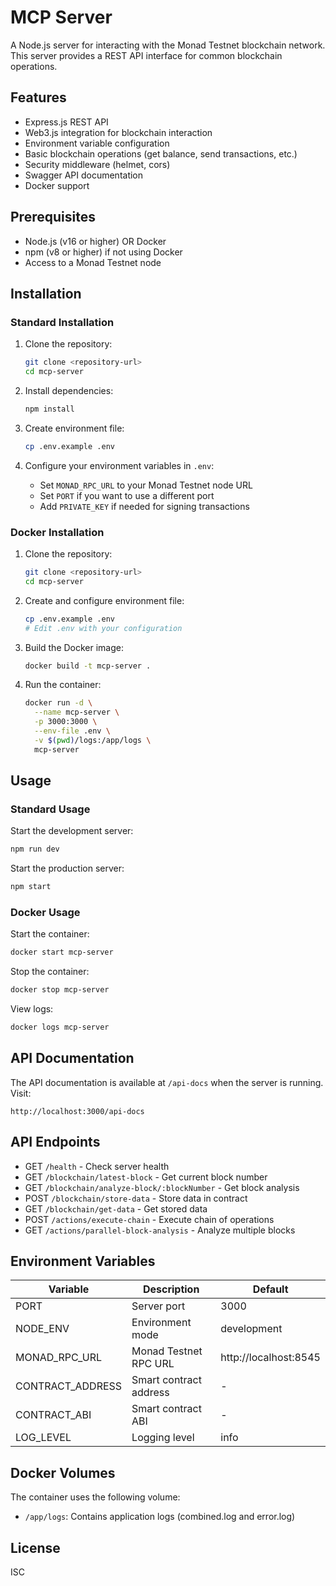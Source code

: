 # MCP Server

A Node.js server for interacting with the Monad Testnet blockchain network. This server provides a REST API interface for common blockchain operations.

## Features

- Express.js REST API
- Web3.js integration for blockchain interaction
- Environment variable configuration
- Basic blockchain operations (get balance, send transactions, etc.)
- Security middleware (helmet, cors)
- Swagger API documentation
- Docker support

## Prerequisites

- Node.js (v16 or higher) OR Docker
- npm (v8 or higher) if not using Docker
- Access to a Monad Testnet node

## Installation

### Standard Installation

1. Clone the repository:
   ```bash
   git clone <repository-url>
   cd mcp-server
   ```

2. Install dependencies:
   ```bash
   npm install
   ```

3. Create environment file:
   ```bash
   cp .env.example .env
   ```

4. Configure your environment variables in `.env`:
   - Set `MONAD_RPC_URL` to your Monad Testnet node URL
   - Set `PORT` if you want to use a different port
   - Add `PRIVATE_KEY` if needed for signing transactions

### Docker Installation

1. Clone the repository:
   ```bash
   git clone <repository-url>
   cd mcp-server
   ```

2. Create and configure environment file:
   ```bash
   cp .env.example .env
   # Edit .env with your configuration
   ```

3. Build the Docker image:
   ```bash
   docker build -t mcp-server .
   ```

4. Run the container:
   ```bash
   docker run -d \
     --name mcp-server \
     -p 3000:3000 \
     --env-file .env \
     -v $(pwd)/logs:/app/logs \
     mcp-server
   ```

## Usage

### Standard Usage

Start the development server:
```bash
npm run dev
```

Start the production server:
```bash
npm start
```

### Docker Usage

Start the container:
```bash
docker start mcp-server
```

Stop the container:
```bash
docker stop mcp-server
```

View logs:
```bash
docker logs mcp-server
```

## API Documentation

The API documentation is available at `/api-docs` when the server is running. Visit:
```
http://localhost:3000/api-docs
```

## API Endpoints

- GET `/health` - Check server health
- GET `/blockchain/latest-block` - Get current block number
- GET `/blockchain/analyze-block/:blockNumber` - Get block analysis
- POST `/blockchain/store-data` - Store data in contract
- GET `/blockchain/get-data` - Get stored data
- POST `/actions/execute-chain` - Execute chain of operations
- GET `/actions/parallel-block-analysis` - Analyze multiple blocks

## Environment Variables

| Variable | Description | Default |
|----------|-------------|---------|
| PORT | Server port | 3000 |
| NODE_ENV | Environment mode | development |
| MONAD_RPC_URL | Monad Testnet RPC URL | http://localhost:8545 |
| CONTRACT_ADDRESS | Smart contract address | - |
| CONTRACT_ABI | Smart contract ABI | - |
| LOG_LEVEL | Logging level | info |

## Docker Volumes

The container uses the following volume:
- `/app/logs`: Contains application logs (combined.log and error.log)

## License

ISC 